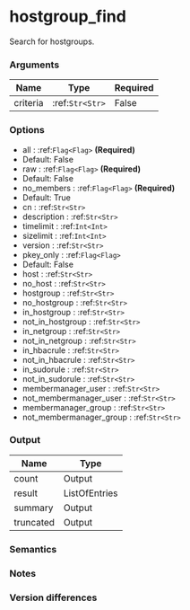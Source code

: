 [//]: # (THE CONTENT BELOW IS GENERATED. DO NOT EDIT.)
# hostgroup_find
Search for hostgroups.

### Arguments
|Name|Type|Required
|-|-|-
|criteria|:ref:`Str<Str>`|False

### Options
* all : :ref:`Flag<Flag>` **(Required)**
 * Default: False
* raw : :ref:`Flag<Flag>` **(Required)**
 * Default: False
* no_members : :ref:`Flag<Flag>` **(Required)**
 * Default: True
* cn : :ref:`Str<Str>`
* description : :ref:`Str<Str>`
* timelimit : :ref:`Int<Int>`
* sizelimit : :ref:`Int<Int>`
* version : :ref:`Str<Str>`
* pkey_only : :ref:`Flag<Flag>`
 * Default: False
* host : :ref:`Str<Str>`
* no_host : :ref:`Str<Str>`
* hostgroup : :ref:`Str<Str>`
* no_hostgroup : :ref:`Str<Str>`
* in_hostgroup : :ref:`Str<Str>`
* not_in_hostgroup : :ref:`Str<Str>`
* in_netgroup : :ref:`Str<Str>`
* not_in_netgroup : :ref:`Str<Str>`
* in_hbacrule : :ref:`Str<Str>`
* not_in_hbacrule : :ref:`Str<Str>`
* in_sudorule : :ref:`Str<Str>`
* not_in_sudorule : :ref:`Str<Str>`
* membermanager_user : :ref:`Str<Str>`
* not_membermanager_user : :ref:`Str<Str>`
* membermanager_group : :ref:`Str<Str>`
* not_membermanager_group : :ref:`Str<Str>`

### Output
|Name|Type
|-|-
|count|Output
|result|ListOfEntries
|summary|Output
|truncated|Output

[//]: # (ADD YOUR NOTES BELOW. THESE WILL BE PICKED EVERY TIME THE DOCS ARE REGENERATED. //end)
### Semantics

### Notes

### Version differences